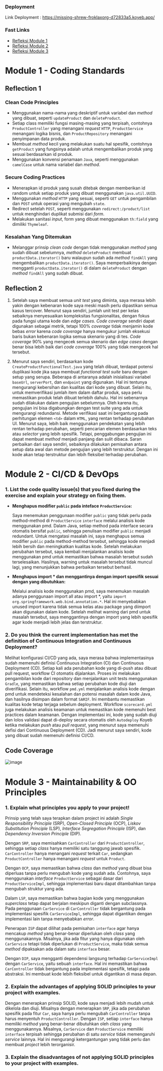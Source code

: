 ### Deployment
Link Deployment : https://missing-shrew-froklaxorg-d72833a5.koyeb.app/

### Fast Links
- [Refleksi Module 1](#module-1---coding-standards)
- [Refleksi Module 2](#module-2---cicd--devops)
- [Refleksi Module 3](#module-3---maintainability--oo-principles)

# Module 1 - Coding Standards

## Reflection 1

### Clean Code Principles
- Menggunakan nama-nama yang deskriptif untuk variabel dan _method_ yang dibuat, seperti `updateProduct` dan `deleteProduct`.
- Setiap class memiliki fungsi masing-masing yang terpisah, contohnya `ProductController` yang menangani _request_ `HTTP`, `ProductService` menangani logika bisnis, dan `ProductRepository` menangani penyimpanan data produk.
- Membuat _method_ kecil yang melakukan suatu hal spesifik, contohnya `getProduct` yang fungsinya adalah untuk mengembalikan produk yang sesuai berdasarkan id produk.
- Menggunakan konvensi penamaan `Java`, seperti menggunakan `camelCase` untuk nama variabel dan _method_.

### Secure Coding Practices

- Menerapkan id produk yang susah ditebak dengan memberikan id random untuk setiap produk yang dibuat menggunakan `java.util.UUID`.
- Menggunakan _method_ `HTTP` yang sesuai, seperti `GET` untuk pengambilan dan `POST` untuk operasi yang mengubah `state`.
- Redirect setelah `POST`, seperti menggunakan `redirect:/product/list` untuk menghindari duplikat submisi dari _form_.
- Melakukan sanitasi _input_, form yang dibuat menggunakan `th:field` yang dimiliki `Thymeleaf`.

### Kesalahan Yang Ditemukan
- Melanggar prinsip _clean code_ dengan tidak menggunakan _method_ yang sudah dibuat sebelumnya, _method_ `deleteProduct` membuat `productData.iterator()` baru walaupun sudah ada _method_ `findAll` yang mengembalikan `productData.iterator()`. Saya memperbaikinya dengan mengganti `productData.iterator()` di dalam `deleteProduct` dengan _method_ `findAll` yang sudah dibuat.

## Reflection 2

1. Setelah saya membuat semua _unit test_ yang diminta, saya merasa lebih yakin dengan kebenaran kode saya meski masih perlu dipastikan semua kasus tercover. Menurut saya sendiri, jumlah unit test per kelas sebaiknya menyesuaikan kompleksitas fungsionalitas, dengan fokus pada fungsi utama kode dan _edge cases_. _Code coverage_ sendiri dapat digunakan sebagai metrik, tetapi 100% _coverage_ tidak menjamin kode bebas _error_ karena _code coverage_ hanya mengukur jumlah eksekusi baris bukan kebenaran logika semua skenario yang di tes. _Code coverage_ 90% yang mengecek semua skenario dan _edge cases_ dengan benar bisa lebih baik dari _code coverage_ 100% yang tidak mengecek hal tersebut.


2. Menurut saya sendiri, berdasarkan kode `CreateProductFunctionalTest.java` yang telah dibuat, terdapat potensi duplikasi kode jika saya membuat _functional test suite_ baru dengan setup yang serupa. Beberapa di antaranya adalah inisialisasi variabel `baseUrl`, `serverPort`, dan `endpoint` yang digunakan. Hal ini tentunya mengurangi kebersihan dan kualitas dari kode yang dibuat. Selain itu, untuk memverifikasi jumlah item dalam daftar produk, saya perlu memastikan produk telah dibuat terlebih dahulu. Hal ini sebenarnya sudah dilakukan dalam pengujian sebelumnya. Oleh karena itu, pengujian ini bisa digabungkan dengan test suite yang ada untuk mengurangi redundansi. Metode verifikasi saat ini bergantung pada perhitungan elemen `<td>` dalam `HTML`, yang rentan terhadap perubahan UI. Menurut saya, lebih baik menggunakan pendekatan yang lebih rentan terhadap perubahan, seperti pencarian elemen berdasarkan teks atau _selector_ yang lebih spesifik. Tetapi, penggabungan pengujian ini dapat membuat _method_ menjadi panjang dan sulit dibaca. Saran perbaikan dari saya sendiri, sebaiknya dilakukan pemisahan antara setup data awal dan metode pengujian yang lebih terstruktur. Dengan ini kode akan tetap terstruktur dan lebih fleksibel terhadap perubahan.

# Module 2 - CI/CD & DevOps

### 1. List the code quality issue(s) that you fixed during the exercise and explain your strategy on fixing them.

- __Menghapus modifier `public` pada inteface `ProductService`:__

    Saya menemukan penggunaan modifier `public` yang tidak perlu pada method-method di `ProductService` `interface` melalui analisis kode menggunakan pmd. Dalam Java, setiap method pada interface secara otomatis bersifat `public`, sehingga penulisan modifier `public` menjadi redundant. Untuk mengatasi masalah ini, saya menghapus semua modifier `public` pada method-method tersebut, sehingga kode menjadi lebih bersih dan meningkatkan kualitas kode. Setelah melakukan perubahan tersebut, saya kembali menjalankan analisis kode menggunakan pmd untuk memastikan bahwa masalah tersebut sudah terselesaikan. Hasilnya, warning untuk masalah tersebut tidak muncul lagi, yang menunjukkan bahwa perbaikan tersebut berhasil.


- __Menghapus import * dan menggantinya dengan import spesifik sesuai dengan yang dibutuhkan:__

  Melalui analisis kode menggunakan pmd, saya menemukan masalah adanya penggunaan import all atau import *, yaitu `import org.springframework.web.bind.annotation.*`. Hal ini menyebabkan unused import karena tidak semua kelas atau package yang diimport akan digunakan dalam kode. Setelah melihat warning dari pmd untuk masalah tersebut, saya menggantinya dengan import yang lebih spesifik agar kode menjadi lebih jelas dan terstruktur.

### 2. Do you think the current implementation has met the definition of Continuous Integration and Continuous Deployment?

Melihat konfigurasi CI/CD yang ada, saya merasa bahwa implementasinya sudah memenuhi definisi Continuous Integration (CI) dan Continuous Deployment (CD). Setiap kali ada perubahan kode yang di-push atau dibuat pull request, workflow CI otomatis dijalankan. Proses ini melakukan pengambilan kode dari repository dan menjalankan unit tests menggunakan `Gradle`, yang memastikan bahwa setiap perubahan kode diuji dan diverifikasi. Selain itu, workflow `pmd.yml` menjalankan analisis kode dengan pmd untuk mendeteksi kesalahan dan potensi masalah dalam kode Java, dan hasilnya disimpan dalam format `SARIF`. Ini membantu memastikan kualitas kode tetap terjaga sebelum deployment. Workflow `scorecard.yml` juga melakukan analisis keamanan untuk memastikan kode memenuhi best practices dalam keamanan. Dengan implementasi ini, kode yang sudah diuji dan lolos validasi dapat di-deploy secara otomatis oleh `Autodeploy` Koyeb ketika melakukan _push_ atau _pull request_, yang menurut saya memenuhi defisi dari Continuous Deployment (CD). Jadi menurut saya sendiri, kode yang dibuat sudah memenuhi definisi CI/CD.

## Code Coverage

![image](https://github.com/user-attachments/assets/5506b594-7ab3-4255-b6c4-b431d9248b90)

# Module 3 - Maintainability & OO Principles

### 1. Explain what principles you apply to your project!

Prinsip yang telah saya terapkan dalam project ini adalah _Single Responsibility Principle_ (SRP), _Open-Closed Principle_ (OCP), _Liskov Substitution Principle_ (LSP), _Interface Segregation Principle_ (ISP), dan _Dependency Inversion Principle_ (DIP).

Dengan `SRP`, saya memisahkan `CarController` dari `ProductController`, sehingga setiap _class_ hanya memiliki satu tanggung jawab spesifik. `CarController` hanya menangani _request_ terkait `Car`, sedangkan `ProductController` hanya menangani _request_ untuk `Product`.

Dengan `OCP`, saya memastikan bahwa _class_ dan _method_ yang dibuat bisa diperluas tanpa perlu mengubah kode yang sudah ada. Contohnya, saya menggunakan _interface_ `ProductService` sebagai dasar dari `ProductServiceImpl`, sehingga implementasi baru dapat ditambahkan tanpa mengubah struktur yang ada.

Dalam `LSP`, saya memastikan bahwa bagian kode yang menggunakan _superclass_ tetap dapat berjalan meskipun diganti dengan subclassnya. Pada penggunaan `CarService` di `CarController` tidak bergantung pada implementasi spesifik `CarServiceImpl`, sehingga dapat digantikan dengan implementasi lain tanpa menyebabkan _error_.

Penerapan `ISP` dapat dilihat pada pemisahan `interface` agar hanya mencakup _method_ yang benar-benar diperlukan oleh _class_ yang menggunakannya. Misalnya, jika ada fitur yang hanya digunakan oleh `CarService` tetapi tidak diperlukan di `ProductService`, maka tidak semua _method_ dipaksakan ada dalam satu `interface` besar.

Dengan `DIP`, saya mengganti dependensi langsung terhadap `CarServiceImpl` dengan `CarService`, yaitu sebuah `interface`. Hal ini memastikan bahwa `CarController` tidak bergantung pada implementasi spesifik, tetapi pada abstraksi. Ini membuat kode lebih fleksibel untuk digantikan di masa depan.

### 2. Explain the advantages of applying SOLID principles to your project with examples.

Dengan menerapkan prinsip SOLID, kode saya menjadi lebih mudah untuk dikelola dan diuji. Misalnya dengan menerapkan `SRP`, jika ada perubahan spesifik pada fitur `Car`, saya hanya perlu mengubah `CarController` tanpa harus menyentuh `ProductController`. Dengan `ISP`, setiap `interface` hanya memiliki _method_ yang benar-benar dibutuhkan oleh _class_ yang menggunakannya. Misalnya, `CarService` dan `ProductService` memiliki `interface` terpisah sehingga perubahan di satu _service_ tidak memengaruhi _service_ lainnya. Hal ini mengurangi ketergantungan yang tidak perlu dan membuat _project_ lebih terorganisir.

### 3. Explain the disadvantages of not applying SOLID principles to your project with examples.




